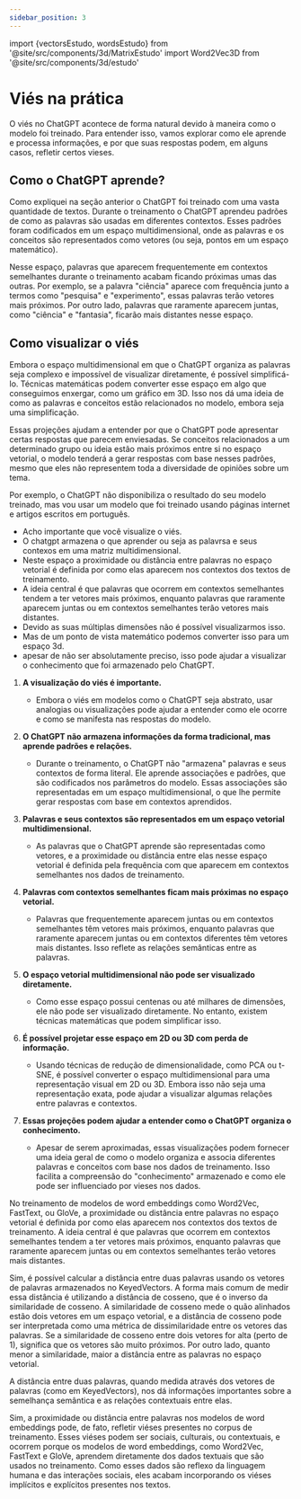 ```yaml
---
sidebar_position: 3
---
```

import {vectorsEstudo, wordsEstudo} from '@site/src/components/3d/MatrixEstudo'
import Word2Vec3D from '@site/src/components/3d/estudo'

# Viés na prática
O viés no ChatGPT acontece de forma natural devido à maneira como o modelo foi treinado. Para entender isso, vamos explorar como ele aprende e processa informações, e por que suas respostas podem, em alguns casos, refletir certos vieses.

## Como o ChatGPT aprende?
Como expliquei na seção anterior o ChatGPT foi treinado com uma vasta quantidade de textos. Durante o treinamento o ChatGPT aprendeu padrões de como as palavras são usadas em diferentes contextos. Esses padrões foram codificados em um espaço multidimensional, onde as palavras e os conceitos são representados como vetores (ou seja, pontos em um espaço matemático).

Nesse espaço, palavras que aparecem frequentemente em contextos semelhantes durante o treinamento acabam ficando próximas umas das outras. Por exemplo, se a palavra "ciência" aparece com frequência junto a termos como "pesquisa" e "experimento", essas palavras terão vetores mais próximos. Por outro lado, palavras que raramente aparecem juntas, como "ciência" e "fantasia", ficarão mais distantes nesse espaço.

## Como visualizar o viés
Embora o espaço multidimensional em que o ChatGPT organiza as palavras seja complexo e impossível de visualizar diretamente, é possível simplificá-lo. Técnicas matemáticas podem converter esse espaço em algo que conseguimos enxergar, como um gráfico em 3D. Isso nos dá uma ideia de como as palavras e conceitos estão relacionados no modelo, embora seja uma simplificação.

Essas projeções ajudam a entender por que o ChatGPT pode apresentar certas respostas que parecem enviesadas. Se conceitos relacionados a um determinado grupo ou ideia estão mais próximos entre si no espaço vetorial, o modelo tenderá a gerar respostas com base nesses padrões, mesmo que eles não representem toda a diversidade de opiniões sobre um tema.


Por exemplo, o ChatGPT não disponibiliza o resultado do seu modelo treinado, mas vou usar um modelo que foi treinado usando páginas internet e artigos escritos em português. 





* Acho importante que você visualize o viés. 
* O chatgpt armazena o que aprender ou seja as palavrsa e seus contexos em uma matriz multidimensional.
* Neste espaço a proximidade ou distância entre palavras no espaço vetorial é definida por como elas aparecem nos contextos dos textos de treinamento.
* A ideia central é que palavras que ocorrem em contextos semelhantes tendem a ter vetores mais próximos, enquanto palavras que raramente aparecem juntas ou em contextos semelhantes terão vetores mais distantes.
* Devido as suas múltiplas dimensões não é possível visualizarmos isso.
* Mas de um ponto de vista matemático podemos converter isso para um espaço 3d.
* apesar de não ser absolutamente preciso, isso pode ajudar a visualizar o conhecimento que foi armazenado pelo ChatGPT.


1. **A visualização do viés é importante.**
   - Embora o viés em modelos como o ChatGPT seja abstrato, usar analogias ou visualizações pode ajudar a entender como ele ocorre e como se manifesta nas respostas do modelo.

2. **O ChatGPT não armazena informações da forma tradicional, mas aprende padrões e relações.**
   - Durante o treinamento, o ChatGPT não "armazena" palavras e seus contextos de forma literal. Ele aprende associações e padrões, que são codificados nos parâmetros do modelo. Essas associações são representadas em um espaço multidimensional, o que lhe permite gerar respostas com base em contextos aprendidos.

3. **Palavras e seus contextos são representados em um espaço vetorial multidimensional.**
   - As palavras que o ChatGPT aprende são representadas como vetores, e a proximidade ou distância entre elas nesse espaço vetorial é definida pela frequência com que aparecem em contextos semelhantes nos dados de treinamento.

4. **Palavras com contextos semelhantes ficam mais próximas no espaço vetorial.**
   - Palavras que frequentemente aparecem juntas ou em contextos semelhantes têm vetores mais próximos, enquanto palavras que raramente aparecem juntas ou em contextos diferentes têm vetores mais distantes. Isso reflete as relações semânticas entre as palavras.

5. **O espaço vetorial multidimensional não pode ser visualizado diretamente.**
   - Como esse espaço possui centenas ou até milhares de dimensões, ele não pode ser visualizado diretamente. No entanto, existem técnicas matemáticas que podem simplificar isso.

6. **É possível projetar esse espaço em 2D ou 3D com perda de informação.**
   - Usando técnicas de redução de dimensionalidade, como PCA ou t-SNE, é possível converter o espaço multidimensional para uma representação visual em 2D ou 3D. Embora isso não seja uma representação exata, pode ajudar a visualizar algumas relações entre palavras e contextos.

7. **Essas projeções podem ajudar a entender como o ChatGPT organiza o conhecimento.**
   - Apesar de serem aproximadas, essas visualizações podem fornecer uma ideia geral de como o modelo organiza e associa diferentes palavras e conceitos com base nos dados de treinamento. Isso facilita a compreensão do "conhecimento" armazenado e como ele pode ser influenciado por vieses nos dados.




No treinamento de modelos de word embeddings como Word2Vec, FastText, ou GloVe, a proximidade ou distância entre palavras no espaço vetorial é definida por como elas aparecem nos contextos dos textos de treinamento. A ideia central é que palavras que ocorrem em contextos semelhantes tendem a ter vetores mais próximos, enquanto palavras que raramente aparecem juntas ou em contextos semelhantes terão vetores mais distantes. 

Sim, é possível calcular a distância entre duas palavras usando os vetores de palavras armazenados no KeyedVectors. A forma mais comum de medir essa distância é utilizando a distância de cosseno, que é o inverso da similaridade de cosseno. A similaridade de cosseno mede o quão alinhados estão dois vetores em um espaço vetorial, e a distância de cosseno pode ser interpretada como uma métrica de dissimilaridade entre os vetores das palavras.
Se a similaridade de cosseno entre dois vetores for alta (perto de 1), significa que os vetores são muito próximos. Por outro lado, quanto menor a similaridade, maior a distância entre as palavras no espaço vetorial.

A distância entre duas palavras, quando medida através dos vetores de palavras (como em KeyedVectors), nos dá informações importantes sobre a semelhança semântica e as relações contextuais entre elas. 

Sim, a proximidade ou distância entre palavras nos modelos de word embeddings pode, de fato, refletir viéses presentes no corpus de treinamento. Esses viéses podem ser sociais, culturais, ou contextuais, e ocorrem porque os modelos de word embeddings, como Word2Vec, FastText e GloVe, aprendem diretamente dos dados textuais que são usados no treinamento. Como esses dados são reflexo da linguagem humana e das interações sociais, eles acabam incorporando os viéses implícitos e explícitos presentes nos textos.